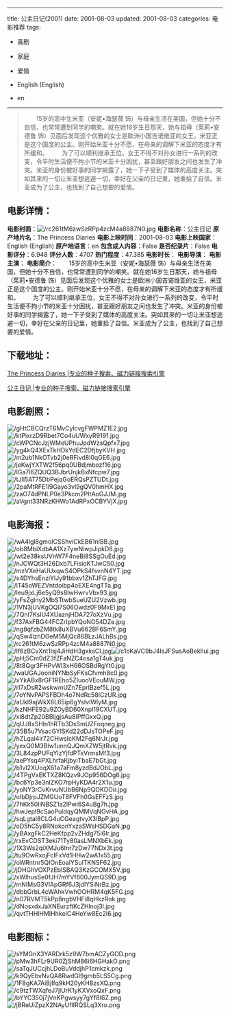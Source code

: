 
---
title: 公主日记(2001)
date: 2001-08-03
updated: 2001-08-03
categories: 电影推荐
tags:
- 喜剧
- 家庭
- 爱情

- English (English)
- en
---


> 　　15岁的高中生米亚（安妮•海瑟薇 饰）与母亲生活在美国，但她十分不自信，也常常遭到同学的嘲笑。就在她16岁生日那天，她与祖母（茱莉•安德鲁 饰）见面后发现这个优雅的女士是欧洲小国吉诺维亚的女王，米亚正是这个国度的公主。刚开始米亚十分不愿，在母亲的调解下米亚的态度才有所缓和。 　　为了可以顺利继承王位，女王不得不对孙女进行一系列的改变，令平时生活便不拘小节的米亚十分困扰，甚至跟好朋友之间也发生了冲突。米亚的身份被好事的同学揭露了，她一下子受到了媒体的高度关注。突如其来的一切让米亚想逃避一切，幸好在父亲的日记里，她重拾了自信。米亚成为了公主，也找到了自己想要的爱情。

## **电影详情**：

**电影封面**：<img src="https://image.tmdb.org/t/p/w200/rc261tM6zwSzRPp4zcM4a8887N0.jpg" alt="/rc261tM6zwSzRPp4zcM4a8887N0.jpg" title="/rc261tM6zwSzRPp4zcM4a8887N0.jpg">
**电影名称**：公主日记
**原产地片名**：The Princess Diaries
**电影上映时间**：2001-08-03
**电影上映国家**：English (English)
**原产地语言**：en
**包含成人内容**：False
**是否纪录片**：False
**电影评分**：6.948
**评分人数**：4707
**热门程度**：47.385
**电影时长**：
**电影导演**：
**电影主演**：
**电影简介**：　　15岁的高中生米亚（安妮•海瑟薇 饰）与母亲生活在美国，但她十分不自信，也常常遭到同学的嘲笑。就在她16岁生日那天，她与祖母（茱莉•安德鲁 饰）见面后发现这个优雅的女士是欧洲小国吉诺维亚的女王，米亚正是这个国度的公主。刚开始米亚十分不愿，在母亲的调解下米亚的态度才有所缓和。 　　为了可以顺利继承王位，女王不得不对孙女进行一系列的改变，令平时生活便不拘小节的米亚十分困扰，甚至跟好朋友之间也发生了冲突。米亚的身份被好事的同学揭露了，她一下子受到了媒体的高度关注。突如其来的一切让米亚想逃避一切，幸好在父亲的日记里，她重拾了自信。米亚成为了公主，也找到了自己想要的爱情。

## **下载地址**：
[The Princess Diaries |专业的种子搜索、磁力链接搜索引擎](https://movie.amd794.com:2083/?search=The%20Princess%20Diaries&ordering=&mode=match_phrase&page_size=10&page=1)

[公主日记 |专业的种子搜索、磁力链接搜索引擎](https://movie.amd794.com:2083/?search=%E5%85%AC%E4%B8%BB%E6%97%A5%E8%AE%B0&ordering=&mode=match_phrase&page_size=10&page=1)
 

## **电影剧照**：
<img src="https://image.tmdb.org/t/p/original/gHtCBCQrzT6MvCylcvgFWPMZ1E2.jpg" alt="/gHtCBCQrzT6MvCylcvgFWPMZ1E2.jpg" title="/gHtCBCQrzT6MvCylcvgFWPMZ1E2.jpg"><img src="https://image.tmdb.org/t/p/original/ktPixrzD9Rbet7Co4uUWxyR9191.jpg" alt="/ktPixrzD9Rbet7Co4uUWxyR9191.jpg" title="/ktPixrzD9Rbet7Co4uUWxyR9191.jpg"><img src="https://image.tmdb.org/t/p/original/cWPCNcJzjWMeUPhuJpdWzsQpfx7.jpg" alt="/cWPCNcJzjWMeUPhuJpdWzsQpfx7.jpg" title="/cWPCNcJzjWMeUPhuJpdWzsQpfx7.jpg"><img src="https://image.tmdb.org/t/p/original/yg4kQ4XExTkHDkYdEC2DfjbyKVH.jpg" alt="/yg4kQ4XExTkHDkYdEC2DfjbyKVH.jpg" title="/yg4kQ4XExTkHDkYdEC2DfjbyKVH.jpg"><img src="https://image.tmdb.org/t/p/original/m2ub1NkOTvb2j0eRFivd8l0qGE6.jpg" alt="/m2ub1NkOTvb2j0eRFivd8l0qGE6.jpg" title="/m2ub1NkOTvb2j0eRFivd8l0qGE6.jpg"><img src="https://image.tmdb.org/t/p/original/jeKwjYXTW2f56pq0UBdjmbozf16.jpg" alt="/jeKwjYXTW2f56pq0UBdjmbozf16.jpg" title="/jeKwjYXTW2f56pq0UBdjmbozf16.jpg"><img src="https://image.tmdb.org/t/p/original/lGa7l6ZQUQ3BJbrUnjkBxNfcpw7.jpg" alt="/lGa7l6ZQUQ3BJbrUnjkBxNfcpw7.jpg" title="/lGa7l6ZQUQ3BJbrUnjkBxNfcpw7.jpg"><img src="https://image.tmdb.org/t/p/original/tJIl5AT75DbPejqGoERQsPZTUDt.jpg" alt="/tJIl5AT75DbPejqGoERQsPZTUDt.jpg" title="/tJIl5AT75DbPejqGoERQsPZTUDt.jpg"><img src="https://image.tmdb.org/t/p/original/2paMtRFE1l9Gayo3vl9gQV0hmHX.jpg" alt="/2paMtRFE1l9Gayo3vl9gQV0hmHX.jpg" title="/2paMtRFE1l9Gayo3vl9gQV0hmHX.jpg"><img src="https://image.tmdb.org/t/p/original/zaO74dPNLP0e3Pkcm2PItAoGJJM.jpg" alt="/zaO74dPNLP0e3Pkcm2PItAoGJJM.jpg" title="/zaO74dPNLP0e3Pkcm2PItAoGJJM.jpg"><img src="https://image.tmdb.org/t/p/original/aVgnt33NRzKHWo1AdRPxOCBYVjX.jpg" alt="/aVgnt33NRzKHWo1AdRPxOCBYVjX.jpg" title="/aVgnt33NRzKHWo1AdRPxOCBYVjX.jpg">

## **电影海报**：
<img src="https://image.tmdb.org/t/p/original/wA4lgl8gmoICSShviCkEB61nIBB.jpg" alt="/wA4lgl8gmoICSShviCkEB61nIBB.jpg" title="/wA4lgl8gmoICSShviCkEB61nIBB.jpg"><img src="https://image.tmdb.org/t/p/original/ob8MbiXdbAA1Xz7ywNiwpJipkD8.jpg" alt="/ob8MbiXdbAA1Xz7ywNiwpJipkD8.jpg" title="/ob8MbiXdbAA1Xz7ywNiwpJipkD8.jpg"><img src="https://image.tmdb.org/t/p/original/wt2e38ksUVnW7F4neBi8SSgOuEd.jpg" alt="/wt2e38ksUVnW7F4neBi8SSgOuEd.jpg" title="/wt2e38ksUVnW7F4neBi8SSgOuEd.jpg"><img src="https://image.tmdb.org/t/p/original/nJCWQt3H26Dxb7LFisioKTJwC50.jpg" alt="/nJCWQt3H26Dxb7LFisioKTJwC50.jpg" title="/nJCWQt3H26Dxb7LFisioKTJwC50.jpg"><img src="https://image.tmdb.org/t/p/original/mzVXeHaUUxqwS4OPkS4fsvnN4YT.jpg" alt="/mzVXeHaUUxqwS4OPkS4fsvnN4YT.jpg" title="/mzVXeHaUUxqwS4OPkS4fsvnN4YT.jpg"><img src="https://image.tmdb.org/t/p/original/s4DYhsEnziYlJy91bbxv1ZhTJFG.jpg" alt="/s4DYhsEnziYlJy91bbxv1ZhTJFG.jpg" title="/s4DYhsEnziYlJy91bbxv1ZhTJFG.jpg"><img src="https://image.tmdb.org/t/p/original/lT45oWEZVntdoibp4oEXE4ngTTa.jpg" alt="/lT45oWEZVntdoibp4oEXE4ngTTa.jpg" title="/lT45oWEZVntdoibp4oEXE4ngTTa.jpg"><img src="https://image.tmdb.org/t/p/original/leu9jxLj6e5yQ9s8lwHwrvVbx93.jpg" alt="/leu9jxLj6e5yQ9s8lwHwrvVbx93.jpg" title="/leu9jxLj6e5yQ9s8lwHwrvVbx93.jpg"><img src="https://image.tmdb.org/t/p/original/yFsZglny2MbSTtwbSueUZU2Vzwb.jpg" alt="/yFsZglny2MbSTtwbSueUZU2Vzwb.jpg" title="/yFsZglny2MbSTtwbSueUZU2Vzwb.jpg"><img src="https://image.tmdb.org/t/p/original/1VN3jUVKgOQl7S06Owdz0F9MxEI.jpg" alt="/1VN3jUVKgOQl7S06Owdz0F9MxEI.jpg" title="/1VN3jUVKgOQl7S06Owdz0F9MxEI.jpg"><img src="https://image.tmdb.org/t/p/original/7QnI7KsIU4XUaznjHDA727oXzVu.jpg" alt="/7QnI7KsIU4XUaznjHDA727oXzVu.jpg" title="/7QnI7KsIU4XUaznjHDA727oXzVu.jpg"><img src="https://image.tmdb.org/t/p/original/f37AxFBG44FCZrIpbYQoNO54DZe.jpg" alt="/f37AxFBG44FCZrIpbYQoNO54DZe.jpg" title="/f37AxFBG44FCZrIpbYQoNO54DZe.jpg"><img src="https://image.tmdb.org/t/p/original/ng8qfzbZM8tk8uXBVu662BF6SmY.jpg" alt="/ng8qfzbZM8tk8uXBVu662BF6SmY.jpg" title="/ng8qfzbZM8tk8uXBVu662BF6SmY.jpg"><img src="https://image.tmdb.org/t/p/original/qSw4lzhDGeM5MjQc86BLzJALhBs.jpg" alt="/qSw4lzhDGeM5MjQc86BLzJALhBs.jpg" title="/qSw4lzhDGeM5MjQc86BLzJALhBs.jpg"><img src="https://image.tmdb.org/t/p/original/rc261tM6zwSzRPp4zcM4a8887N0.jpg" alt="/rc261tM6zwSzRPp4zcM4a8887N0.jpg" title="/rc261tM6zwSzRPp4zcM4a8887N0.jpg"><img src="https://image.tmdb.org/t/p/original/lf6zBCvXnt1isj4JiHdH3gxksCI.jpg" alt="/lf6zBCvXnt1isj4JiHdH3gxksCI.jpg" title="/lf6zBCvXnt1isj4JiHdH3gxksCI.jpg"><img src="https://image.tmdb.org/t/p/original/c1oKaVC9bJ4lsJFSusAoBekIIui.jpg" alt="/c1oKaVC9bJ4lsJFSusAoBekIIui.jpg" title="/c1oKaVC9bJ4lsJFSusAoBekIIui.jpg"><img src="https://image.tmdb.org/t/p/original/pHj5Cm0dZ3fZFaNZC4osa1gT4uk.jpg" alt="/pHj5Cm0dZ3fZFaNZC4osa1gT4uk.jpg" title="/pHj5Cm0dZ3fZFaNZC4osa1gT4uk.jpg"><img src="https://image.tmdb.org/t/p/original/8t8Qgr3FHPvWI3xH66OSBdRgYt0.jpg" alt="/8t8Qgr3FHPvWI3xH66OSBdRgYt0.jpg" title="/8t8Qgr3FHPvWI3xH66OSBdRgYt0.jpg"><img src="https://image.tmdb.org/t/p/original/waUGAJooniNYNbSyFKsCfvmh8c0.jpg" alt="/waUGAJooniNYNbSyFKsCfvmh8c0.jpg" title="/waUGAJooniNYNbSyFKsCfvmh8c0.jpg"><img src="https://image.tmdb.org/t/p/original/xYkABx8rGF1REho5ZIuooVEouMW.jpg" alt="/xYkABx8rGF1REho5ZIuooVEouMW.jpg" title="/xYkABx8rGF1REho5ZIuooVEouMW.jpg"><img src="https://image.tmdb.org/t/p/original/rI7xDsR2wskwmUZn7EprlBzef5L.jpg" alt="/rI7xDsR2wskwmUZn7EprlBzef5L.jpg" title="/rI7xDsR2wskwmUZn7EprlBzef5L.jpg"><img src="https://image.tmdb.org/t/p/original/7oYNvPAPSFBDh4o7NdRc58ICzUR.jpg" alt="/7oYNvPAPSFBDh4o7NdRc58ICzUR.jpg" title="/7oYNvPAPSFBDh4o7NdRc58ICzUR.jpg"><img src="https://image.tmdb.org/t/p/original/aUkl9ajWkX8L65ip6gYsIvlWlyM.jpg" alt="/aUkl9ajWkX8L65ip6gYsIvlWlyM.jpg" title="/aUkl9ajWkX8L65ip6gYsIvlWlyM.jpg"><img src="https://image.tmdb.org/t/p/original/kzNHFE92u9ZOyBD60Xnpl19CXUT.jpg" alt="/kzNHFE92u9ZOyBD60Xnpl19CXUT.jpg" title="/kzNHFE92u9ZOyBD60Xnpl19CXUT.jpg"><img src="https://image.tmdb.org/t/p/original/xl8dtZp20BBljgjsAu8IPffGxxQ.jpg" alt="/xl8dtZp20BBljgjsAu8IPffGxxQ.jpg" title="/xl8dtZp20BBljgjsAu8IPffGxxQ.jpg"><img src="https://image.tmdb.org/t/p/original/qUJ8xSHln1hRTb3DsSmUZFoqneg.jpg" alt="/qUJ8xSHln1hRTb3DsSmUZFoqneg.jpg" title="/qUJ8xSHln1hRTb3DsSmUZFoqneg.jpg"><img src="https://image.tmdb.org/t/p/original/35B5u7VsacGYlSKd22dDJsTOPeF.jpg" alt="/35B5u7VsacGYlSKd22dDJsTOPeF.jpg" title="/35B5u7VsacGYlSKd22dDJsTOPeF.jpg"><img src="https://image.tmdb.org/t/p/original/hZLqal4ir72CHwsIcKM2Fq6NrJr.jpg" alt="/hZLqal4ir72CHwsIcKM2Fq6NrJr.jpg" title="/hZLqal4ir72CHwsIcKM2Fq6NrJr.jpg"><img src="https://image.tmdb.org/t/p/original/yexQ0M3BIw1unnQJQmXZW5jtRvk.jpg" alt="/yexQ0M3BIw1unnQJQmXZW5jtRvk.jpg" title="/yexQ0M3BIw1unnQJQmXZW5jtRvk.jpg"><img src="https://image.tmdb.org/t/p/original/3L84zpPUFqYlzYjfdPTxVrmsMf3.jpg" alt="/3L84zpPUFqYlzYjfdPTxVrmsMf3.jpg" title="/3L84zpPUFqYlzYjfdPTxVrmsMf3.jpg"><img src="https://image.tmdb.org/t/p/original/aePYsq4PXLhrfaKjbyiTbaE7bGt.jpg" alt="/aePYsq4PXLhrfaKjbyiTbaE7bGt.jpg" title="/aePYsq4PXLhrfaKjbyiTbaE7bGt.jpg"><img src="https://image.tmdb.org/t/p/original/b1vI2XUoqX61a7aFm8yzdBdJObL.jpg" alt="/b1vI2XUoqX61a7aFm8yzdBdJObL.jpg" title="/b1vI2XUoqX61a7aFm8yzdBdJObL.jpg"><img src="https://image.tmdb.org/t/p/original/4TPgVxEKTXZ8KQzv9JOp956DOg6.jpg" alt="/4TPgVxEKTXZ8KQzv9JOp956DOg6.jpg" title="/4TPgVxEKTXZ8KQzv9JOp956DOg6.jpg"><img src="https://image.tmdb.org/t/p/original/bc6Yp3e3nIZKO7rpHyKDA4r2X1u.jpg" alt="/bc6Yp3e3nIZKO7rpHyKDA4r2X1u.jpg" title="/bc6Yp3e3nIZKO7rpHyKDA4r2X1u.jpg"><img src="https://image.tmdb.org/t/p/original/yoNY3rCvKrvuNUbB6Np9QOKDOir.jpg" alt="/yoNY3rCvKrvuNUbB6Np9QOKDOir.jpg" title="/yoNY3rCvKrvuNUbB6Np9QOKDOir.jpg"><img src="https://image.tmdb.org/t/p/original/oIbDjrpJZMGUoT8FVFh0GsEFFzS.jpg" alt="/oIbDjrpJZMGUoT8FVFh0GsEFFzS.jpg" title="/oIbDjrpJZMGUoT8FVFh0GsEFFzS.jpg"><img src="https://image.tmdb.org/t/p/original/7hKk50IiNBSZ1a2lPwi6S4uBg7h.jpg" alt="/7hKk50IiNBSZ1a2lPwi6S4uBg7h.jpg" title="/7hKk50IiNBSZ1a2lPwi6S4uBg7h.jpg"><img src="https://image.tmdb.org/t/p/original/hwJepI9cSaoPuldqyQMMVqNGvHA.jpg" alt="/hwJepI9cSaoPuldqyQMMVqNGvHA.jpg" title="/hwJepI9cSaoPuldqyQMMVqNGvHA.jpg"><img src="https://image.tmdb.org/t/p/original/sqLgtal8CLG4uCGeagtvyX3lBpP.jpg" alt="/sqLgtal8CLG4uCGeagtvyX3lBpP.jpg" title="/sqLgtal8CLG4uCGeagtvyX3lBpP.jpg"><img src="https://image.tmdb.org/t/p/original/oD5hC5y8RNokonYxzaSWsHSDGaN.jpg" alt="/oD5hC5y8RNokonYxzaSWsHSDGaN.jpg" title="/oD5hC5y8RNokonYxzaSWsHSDGaN.jpg"><img src="https://image.tmdb.org/t/p/original/yBAxgFkC2HeKfpp2vZHdg75i6Ir.jpg" alt="/yBAxgFkC2HeKfpp2vZHdg75i6Ir.jpg" title="/yBAxgFkC2HeKfpp2vZHdg75i6Ir.jpg"><img src="https://image.tmdb.org/t/p/original/rxEvCDST3eki71Ty80asLMNXbEk.jpg" alt="/rxEvCDST3eki71Ty80asLMNXbEk.jpg" title="/rxEvCDST3eki71Ty80asLMNXbEk.jpg"><img src="https://image.tmdb.org/t/p/original/1X3Ws2qiXMJu6Inr7zDw77NDx3t.jpg" alt="/1X3Ws2qiXMJu6Inr7zDw77NDx3t.jpg" title="/1X3Ws2qiXMJu6Inr7zDw77NDx3t.jpg"><img src="https://image.tmdb.org/t/p/original/tu9OwRxojFcIFxVd1HHw2wA1x55.jpg" alt="/tu9OwRxojFcIFxVd1HHw2wA1x55.jpg" title="/tu9OwRxojFcIFxVd1HHw2wA1x55.jpg"><img src="https://image.tmdb.org/t/p/original/oWRntnr5QIOnEoalYSulTKNSF62.jpg" alt="/oWRntnr5QIOnEoalYSulTKNSF62.jpg" title="/oWRntnr5QIOnEoalYSulTKNSF62.jpg"><img src="https://image.tmdb.org/t/p/original/jDHGhVOXPzEblSBAQ3KzGCOMX5V.jpg" alt="/jDHGhVOXPzEblSBAQ3KzGCOMX5V.jpg" title="/jDHGhVOXPzEblSBAQ3KzGCOMX5V.jpg"><img src="https://image.tmdb.org/t/p/original/xWIhusSe0fJH7mYVf800JymQS9D.jpg" alt="/xWIhusSe0fJH7mYVf800JymQS9D.jpg" title="/xWIhusSe0fJH7mYVf800JymQS9D.jpg"><img src="https://image.tmdb.org/t/p/original/mNIMsG3VlApGRf6J3jdlYSiNrBz.jpg" alt="/mNIMsG3VlApGRf6J3jdlYSiNrBz.jpg" title="/mNIMsG3VlApGRf6J3jdlYSiNrBz.jpg"><img src="https://image.tmdb.org/t/p/original/dbbGrbL4cWAhkVwhOOHRM4qK5FG.jpg" alt="/dbbGrbL4cWAhkVwhOOHRM4qK5FG.jpg" title="/dbbGrbL4cWAhkVwhOOHRM4qK5FG.jpg"><img src="https://image.tmdb.org/t/p/original/n07RVMT5kPp8ngbVHFi8qHkzRok.jpg" alt="/n07RVMT5kPp8ngbVHFi8qHkzRok.jpg" title="/n07RVMT5kPp8ngbVHFi8qHkzRok.jpg"><img src="https://image.tmdb.org/t/p/original/dNosxdxJaXNEurzftKcZHlnoj3I.jpg" alt="/dNosxdxJaXNEurzftKcZHlnoj3I.jpg" title="/dNosxdxJaXNEurzftKcZHlnoj3I.jpg"><img src="https://image.tmdb.org/t/p/original/qvtTHHlHMIHhkeIC4HeYw8Ec2I6.jpg" alt="/qvtTHHlHMIHhkeIC4HeYw8Ec2I6.jpg" title="/qvtTHHlHMIHhkeIC4HeYw8Ec2I6.jpg">

## **电影图标**：
<img src="https://image.tmdb.org/t/p/original/sYMGnX3YARDrk5z9W7bmACZyGOD.png" alt="/sYMGnX3YARDrk5z9W7bmACZyGOD.png" title="/sYMGnX3YARDrk5z9W7bmACZyGOD.png"><img src="https://image.tmdb.org/t/p/original/pMw3hFLr9UR0ZjShM86i6HGHakO.png" alt="/pMw3hFLr9UR0ZjShM86i6HGHakO.png" title="/pMw3hFLr9UR0ZjShM86i6HGHakO.png"><img src="https://image.tmdb.org/t/p/original/saTqJUCcjhLDoBuVddjhP1cmkzk.png" alt="/saTqJUCcjhLDoBuVddjhP1cmkzk.png" title="/saTqJUCcjhLDoBuVddjhP1cmkzk.png"><img src="https://image.tmdb.org/t/p/original/k9QyEbvNvQA8RwdGl9gmb5LS5Cg.png" alt="/k9QyEbvNvQA8RwdGl9gmb5LS5Cg.png" title="/k9QyEbvNvQA8RwdGl9gmb5LS5Cg.png"><img src="https://image.tmdb.org/t/p/original/1F8gKA7AiBjIfq9kH20yKH8zsXQ.png" alt="/1F8gKA7AiBjIfq9kH20yKH8zsXQ.png" title="/1F8gKA7AiBjIfq9kH20yKH8zsXQ.png"><img src="https://image.tmdb.org/t/p/original/c9tzTWXqfeJ7jlUrK1yKXVxoQxF.png" alt="/c9tzTWXqfeJ7jlUrK1yKXVxoQxF.png" title="/c9tzTWXqfeJ7jlUrK1yKXVxoQxF.png"><img src="https://image.tmdb.org/t/p/original/bYYC350j7jVnKPgwsyy7gYf8I6Z.png" alt="/bYYC350j7jVnKPgwsyy7gYf8I6Z.png" title="/bYYC350j7jVnKPgwsyy7gYf8I6Z.png"><img src="https://image.tmdb.org/t/p/original/jBReUiZpzX2NAyUfIIRQSLq3Xro.png" alt="/jBReUiZpzX2NAyUfIIRQSLq3Xro.png" title="/jBReUiZpzX2NAyUfIIRQSLq3Xro.png">
